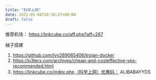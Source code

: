 ```yaml
---
title: "科学上网"
date: 2022-05-04T20:30:27+08:00
draft: false
---
```

推荐机场：
https://linkcube.co/aff.php?aff=267

梯子搭建

1. https://github.com/lyy289065406/trojan-docker
2. https://p3terx.com/archives/cheap-and-costeffective-vps-recommended.html
3. https://linkcube.co/index.php（科学上网）优惠码： ALIBABAYYDS
